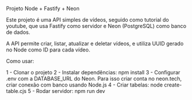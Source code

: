 Projeto Node + Fastify + Neon

Este projeto é uma API simples de vídeos, seguido como tutorial do youtube, que usa Fastify como servidor e Neon (PostgreSQL) como banco de dados.

A API permite criar, listar, atualizar e deletar vídeos, e utiliza UUID gerado no Node como ID para cada vídeo.


Como usar:

1 - Clonar o projeto
2 - Instalar dependências: npm install
3 - Configurar .env com a DATABASE_URL do Neon. Para isso criar conta no neon.tech, criar conexão com banco usando Node.js
4 - Criar tabelas: node create-table.cjs
5 - Rodar servidor: npm run dev